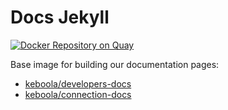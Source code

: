 # Docs Jekyll

[![Docker Repository on Quay](https://quay.io/repository/keboola/docs-jekyll/status "Docker Repository on Quay")](https://quay.io/repository/keboola/docs-jekyll)

Base image for building our documentation pages:

- [keboola/developers-docs](https://github.com/keboola/developers-docs)
- [keboola/connection-docs](https://github.com/keboola/connection-docs)
